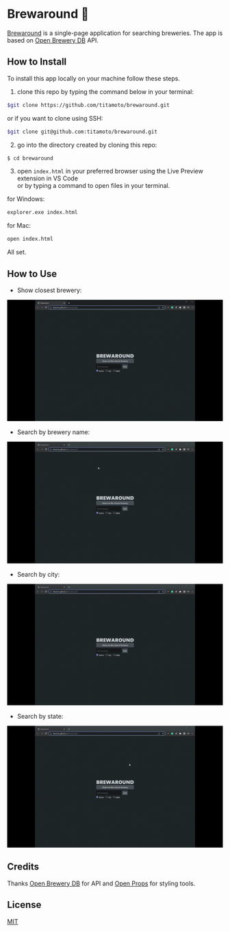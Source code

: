 # Brewaround :beers:

[Brewaround](https://www.titamoto.github.io/brewaround) is a single-page application for searching breweries.
The app is based on [Open Brewery DB](https://www.openbrewerydb.org/) API.

## How to Install

To install this app locally on your machine follow these steps.
1. clone this repo by typing the command below in your terminal:

```bash
$git clone https://github.com/titamoto/brewaround.git
```
or if you want to clone using SSH:
``` bash
$git clone git@github.com:titamoto/brewaround.git
```
2.  go into the directory created by cloning this repo:
```bash
$ cd brewaround
```
3. open `index.html` in your preferred browser using the Live Preview extension in VS Code   
or by typing a command to open files in your terminal.   

for Windows:
```bash
explorer.exe index.html
```
for Mac:
```bash
open index.html
```
All set.

## How to Use

- Show closest brewery:

![Show closest brewery demo](demogifs/showClosestBrewery.gif)

- Search by brewery name:

![Search by brewery name demo](demogifs/searchByName.gif)

- Search by city:

![Search by city demo](demogifs/searchByCity.gif)

- Search by state:

![Search by state demo](demogifs/searchByState.gif)

## Credits

Thanks [Open Brewery DB](https://www.openbrewerydb.org/) for API and [Open Props](https://open-props.style/) for styling tools.

## License

[MIT](https://choosealicense.com/licenses/mit/)